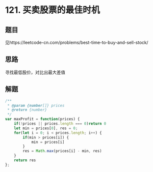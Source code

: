 # 121. 买卖股票的最佳时机

## 题目

见https://leetcode-cn.com/problems/best-time-to-buy-and-sell-stock/

## 思路

寻找最低股价，对比出最大差值



## 解题

```javascript
/**
 * @param {number[]} prices
 * @return {number}
 */
var maxProfit = function(prices) {
    if(!prices || prices.length === 0)return 0
    let min = prices[0], res = 0;
    for(let i = 0; i < prices.length; i++) {
        if(min > prices[i]) {
            min = prices[i]
        }
        res = Math.max(prices[i] - min, res)
    }
    return res
};
```